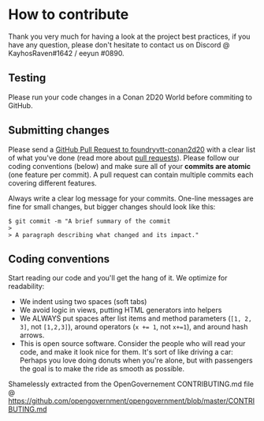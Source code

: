 # How to contribute

Thank you very much for having a look at the project best practices, if you have any question, please don't hesitate to contact us on Discord @ KayhosRaven#1642 / eeyun
#0890.

## Testing

Please run your code changes in a Conan 2D20 World before commiting to GitHub.

## Submitting changes

Please send a [GitHub Pull Request to foundryvtt-conan2d20](https://github.com/jeromelavoie/foundryvtt-conan2d20/pull/new/master) with a clear list of what you've done (read more about [pull requests](http://help.github.com/pull-requests/)). Please follow our coding conventions (below) and make sure all of your __commits are atomic__ (one feature per commit). A pull request can contain multiple commits each covering different features.

Always write a clear log message for your commits. One-line messages are fine for small changes, but bigger changes should look like this:

    $ git commit -m "A brief summary of the commit
    > 
    > A paragraph describing what changed and its impact."

## Coding conventions

Start reading our code and you'll get the hang of it. We optimize for readability:

  * We indent using two spaces (soft tabs)
  * We avoid logic in views, putting HTML generators into helpers
  * We ALWAYS put spaces after list items and method parameters (`[1, 2, 3]`, not `[1,2,3]`), around operators (`x += 1`, not `x+=1`), and around hash arrows.
  * This is open source software. Consider the people who will read your code, and make it look nice for them. It's sort of like driving a car: Perhaps you love doing donuts when you're alone, but with passengers the goal is to make the ride as smooth as possible.
  
  Shamelessly extracted from the OpenGovernement CONTRIBUTING.md file @ https://github.com/opengovernment/opengovernment/blob/master/CONTRIBUTING.md
